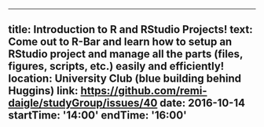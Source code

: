 
 ---
 title: Introduction to R and RStudio Projects!
 text: Come out to R-Bar and learn how to setup an RStudio project and manage all the parts (files, figures, scripts, etc.) easily and efficiently!
location: University Club (blue building behind Huggins)
 link: https://github.com/remi-daigle/studyGroup/issues/40
 date: 2016-10-14
 startTime: '14:00'
 endTime: '16:00'
 ---
